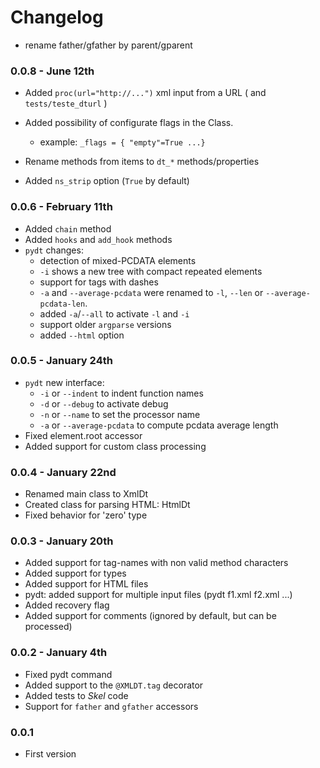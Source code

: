 # Changelog

 - rename father/gfather by parent/gparent

### 0.0.8 - June 12th

 - Added `proc(url="http://...")`  xml input from a URL
   ( and `tests/teste_dturl` )
 - Added possibility of configurate flags in the Class.
   - example: `_flags = { "empty"=True ...}`

 - Rename methods from items to `dt_*` methods/properties
 - Added `ns_strip` option (`True` by default)

### 0.0.6 - February 11th

 - Added `chain` method
 - Added `hooks` and `add_hook` methods
 - `pydt` changes:
   - detection of mixed-PCDATA elements
   - `-i` shows a new tree with compact repeated elements
   - support for tags with dashes
   - `-a` and `--average-pcdata` were renamed to `-l`, `--len` or
     `--average-pcdata-len`.
   - added `-a`/`--all` to activate `-l` and `-i`
   - support older `argparse` versions
   - added `--html` option

### 0.0.5 - January 24th

 - `pydt` new interface:
   - `-i` or `--indent` to indent function names
   - `-d` or `--debug` to activate debug
   - `-n` or `--name` to set the processor name
   - `-a` or `--average-pcdata` to compute pcdata average length
 - Fixed element.root accessor
 - Added support for custom class processing

### 0.0.4 - January 22nd

 - Renamed main class to XmlDt
 - Created class for parsing HTML: HtmlDt
 - Fixed behavior for 'zero' type

### 0.0.3 - January 20th

 - Added support for tag-names with non valid method characters
 - Added support for types
 - Added support for HTML files 
 - pydt: added support for multiple input files (pydt f1.xml f2.xml ...)
 - Added recovery flag
 - Added support for comments (ignored by default, but can be processed)

### 0.0.2 - January 4th

 - Fixed pydt command
 - Added support to the `@XMLDT.tag` decorator
 - Added tests to _Skel_ code
 - Support for `father` and `gfather` accessors

### 0.0.1

 - First version
